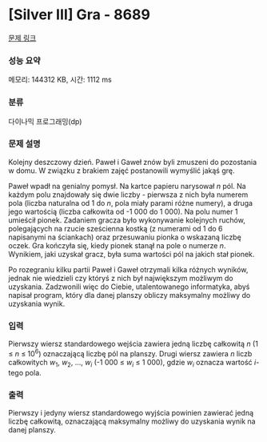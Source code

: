 # [Silver III] Gra - 8689 

[문제 링크](https://www.acmicpc.net/problem/8689) 

### 성능 요약

메모리: 144312 KB, 시간: 1112 ms

### 분류

다이나믹 프로그래밍(dp)

### 문제 설명

<p>Kolejny deszczowy dzień. Paweł i Gaweł znów byli zmuszeni do pozostania w domu. W związku z brakiem zajęć postanowili wymyślić jakąś grę.</p>

<p>Paweł wpadł na genialny pomysł. Na kartce papieru narysował <em>n</em> pól. Na każdym polu znajdowały się dwie liczby - pierwsza z nich była numerem pola (liczba naturalna od 1 do <em>n</em>, pola miały parami różne numery), a druga jego wartością (liczba całkowita od -1 000 do 1 000). Na polu numer 1 umieścił pionek. Zadaniem gracza było wykonywanie kolejnych ruchów, polegających na rzucie sześcienna kostką (z numerami od 1 do 6 napisanymi na ściankach) oraz przesuwaniu pionka o wskazaną liczbę oczek. Gra kończyła się, kiedy pionek stanął na pole o numerze <em>n</em>. Wynikiem, jaki uzyskał gracz, była suma wartości pól na jakich stał pionek.</p>

<p>Po rozegraniu kilku partii Paweł i Gaweł otrzymali kilka różnych wyników, jednak nie wiedzieli czy któryś z nich był największym możliwym do uzyskania. Zadzwonili więc do Ciebie, utalentowanego informatyka, abyś napisał program, który dla danej planszy obliczy maksymalny możliwy do uzyskania wynik.</p>

### 입력 

 <p>Pierwszy wiersz standardowego wejścia zawiera jedną liczbę całkowitą <em>n</em> (1 ≤ <em>n</em> ≤ 10<sup>6</sup>) oznaczającą liczbę pól na planszy. Drugi wiersz zawiera <em>n</em> liczb całkowitych <em>w</em><sub>1</sub>, <em>w</em><sub>2</sub>, ..., <em>w<sub>i</sub></em> (-1 000 ≤ <em>w<sub>i</sub></em> ≤ 1 000), gdzie <em>w<sub>i</sub></em> oznacza wartość <em>i</em>-tego pola.</p>

### 출력 

 <p>Pierwszy i jedyny wiersz standardowego wyjścia powinien zawierać jedną liczbę całkowitą, oznaczającą maksymalny możliwy do uzyskania wynik na danej planszy.</p>

